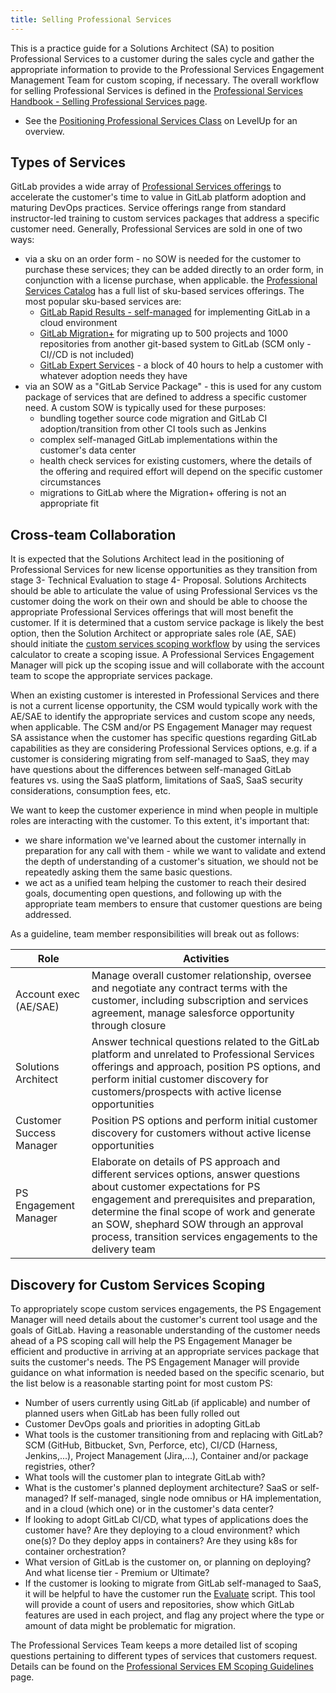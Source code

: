 ```yaml
---
title: Selling Professional Services
---
```


This is a practice guide for a Solutions Architect (SA) to position Professional Services to a customer during the sales cycle and gather the appropriate information to provide to the Professional Services Engagement Management Team for custom scoping, if necessary.  The overall workflow for selling Professional Services is defined in the [Professional Services Handbook - Selling Professional Services page](/handbook/customer-success/professional-services-engineering/selling/).

- See the [Positioning Professional Services Class](https://levelup.gitlab.com/courses/positioning-professional-services) on LevelUp for an overview.

## Types of Services

GitLab provides a wide array of [Professional Services offerings](https://about.gitlab.com/services/) to accelerate the customer's time to value in GitLab platform adoption and maturing DevOps practices.  Service offerings range from standard instructor-led training to custom services packages that address a specific customer need.  Generally, Professional Services are sold in one of two ways:

- via a sku on an order form - no SOW is needed for the customer to purchase these services; they can be added directly to an order form, in conjunction with a license purchase, when applicable.  the [Professional Services Catalog](https://about.gitlab.com/services/catalog/) has a full list of sku-based services offerings.  The most popular sku-based services are:
  - [GitLab Rapid Results - self-managed](https://about.gitlab.com/services/rapid-results/) for implementing GitLab in a cloud environment
  - [GitLab Migration+](https://about.gitlab.com/services/migration/migration-plus/) for migrating up to 500 projects and 1000 repositories from another git-based system to GitLab (SCM only - CI//CD is not included)
  - [GitLab Expert Services](https://about.gitlab.com/services/advisory/expert-services/) - a block of 40 hours to help a customer with whatever adoption needs they have
- via an SOW as a "GitLab Service Package" - this is used for any custom package of services that are defined to address a specific customer need.  A custom SOW is typically used for these purposes:
  - bundling together source code migration and GitLab CI adoption/transition from other CI tools such as Jenkins
  - complex self-managed GitLab implementations within the customer's data center
  - health check services for existing customers, where the details of the offering and required effort will depend on the specific customer circumstances
  - migrations to GitLab where the Migration+ offering is not an appropriate fit

## Cross-team Collaboration

It is expected that the Solutions Architect lead in the positioning of Professional Services for new license opportunities as they transition from stage 3- Technical Evaluation to stage 4- Proposal.  Solutions Architects should be able to articulate the value of using Professional Services vs the customer doing the work on their own and should be able to choose the appropriate Professional Services offerings that will most benefit the customer.  If it is determined that a custom service package is likely the best option, then the Solution Architect or appropriate sales role (AE, SAE) should initiate the [custom services scoping workflow](/handbook/customer-success/professional-services-engineering/selling/#custom-scoped-services) by using the services calculator to create a scoping issue.  A Professional Services Engagement Manager will pick up the scoping issue and will collaborate with the account team to scope the appropriate services package.

When an existing customer is interested in Professional Services and there is not a current license opportunity, the CSM would typically work with the AE/SAE to identify the appropriate services and custom scope any needs, when applicable.  The CSM and/or PS Engagement Manager may request SA assistance when the customer has specific questions regarding GitLab capabilities as they are considering Professional Services options, e.g. if a customer is considering migrating from self-managed to SaaS, they may have questions about the differences between self-managed GitLab features vs. using the SaaS platform, limitations of SaaS, SaaS security considerations, consumption fees, etc.

We want to keep the customer experience in mind when people in multiple roles are interacting with the customer.  To this extent, it's important that:

- we share information we've learned about the customer internally in preparation for any call with them - while we want to validate and extend the depth of understanding of a customer's situation, we should not be repeatedly asking them the same basic questions.
- we act as a unified team helping the customer to reach their desired goals, documenting open questions, and following up with the appropriate team members to ensure that customer questions are being addressed.

As a guideline, team member responsibilities will break out as follows:

| Role | Activities |
| --- | --- |
| Account exec (AE/SAE) | Manage overall customer relationship, oversee and negotiate any contract terms with the customer, including subscription and services agreement, manage salesforce opportunity through closure |
| Solutions Architect | Answer technical questions related to the GitLab platform and unrelated to Professional Services offerings and approach, position PS options, and perform initial customer discovery for customers/prospects with active license opportunities|
| Customer Success Manager | Position PS options and perform initial customer discovery for customers without active license opportunities |
| PS Engagement Manager | Elaborate on details of PS approach and different services options, answer questions about customer expectations for PS engagement and prerequisites and preparation, determine the final scope of work and generate an SOW, shephard SOW through an approval process, transition services engagements to the delivery team |

## Discovery for Custom Services Scoping

To appropriately scope custom services engagements, the PS Engagement Manager will need details about the customer's current tool usage and the goals of GitLab.  Having a reasonable understanding of the customer needs ahead of a PS scoping call will help the PS Engagement Manager be efficient and productive in arriving at an appropriate services package that suits the customer's needs.  The PS Engagement Manager will provide guidance on what information is needed based on the specific scenario, but the list below is a reasonable starting point for most custom PS:

- Number of users currently using GitLab (if applicable) and number of planned users when GitLab has been fully rolled out
- Customer DevOps goals and priorities in adopting GitLab
- What tools is the customer transitioning from and replacing with GitLab? SCM (GitHub, Bitbucket, Svn, Perforce, etc), CI/CD (Harness, Jenkins,...), Project Management (Jira,...), Container and/or package registries, other?
- What tools will the customer plan to integrate GitLab with?
- What is the customer's planned deployment architecture?  SaaS or self-managed?  If self-managed, single node omnibus or HA implementation, and in a cloud (which one) or in the customer's data center?
- If looking to adopt GitLab CI/CD, what types of applications does the customer have?  Are they deploying to a cloud environment?  which one(s)?  Do they deploy apps in containers?  Are they using k8s for container orchestration?
- What version of GitLab is the customer on, or planning on deploying?  And what license tier - Premium or Ultimate?
- If the customer is looking to migrate from GitLab self-managed to SaaS, it will be helpful to have the customer run the [Evaluate](https://gitlab.com/gitlab-org/professional-services-automation/tools/utilities/evaluate) script.  This tool will provide a count of users and repositories, show which GitLab features are used in each project, and flag any project where the type or amount of data might be problematic for migration.

The Professional Services Team keeps a more detailed list of scoping questions pertaining to different types of services that customers request.  Details can be found on the [Professional Services EM Scoping Guidelines](/handbook/customer-success/professional-services-engineering/engagement-mgmt/scoping-information/#scoping-specific-types-of-services) page.
